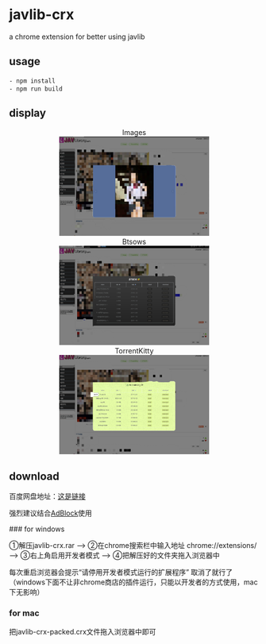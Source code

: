 # javlib-crx
a chrome extension for better using javlib
## usage
```shell
- npm install
- npm run build
```
## display
<div align="center">
Images
</div>
<div align="center">
<img src="https://github.com/naiveeee/javlib-crx/blob/master/example_pics/example_2.jpg" width="60%" height="200px">
</div>
<div align="center">
Btsows
</div>
<div align="center">
<img src="https://github.com/naiveeee/javlib-crx/blob/master/example_pics/example_4.jpg" width="60%" height="200px">
</div>
<div align="center">
TorrentKitty
</div>
<div align="center">
<img src="https://github.com/naiveeee/javlib-crx/blob/master/example_pics/example_3.jpg" width="60%" height="200px">
</div>

## download
<p>百度网盘地址：<a href="https://pan.baidu.com/s/1GOWgOs9RWvNBU3JjqhgxRg">这是链接</a></p>
<p>强烈建议结合<a href="https://chrome.google.com/webstore/detail/adblock/gighmmpiobklfepjocnamgkkbiglidom">AdBlock</a>使用</p>
### for windows
<p>①解压javlib-crx.rar --> ②在chrome搜索栏中输入地址 chrome://extensions/ --> ③右上角启用开发者模式 --> ④把解压好的文件夹拖入浏览器中</p>
<p>每次重启浏览器会提示“请停用开发者模式运行的扩展程序” 取消了就行了（windows下面不让非chrome商店的插件运行，只能以开发者的方式使用，mac下无影响）</p>

### for mac
<p>把javlib-crx-packed.crx文件拖入浏览器中即可</p>
